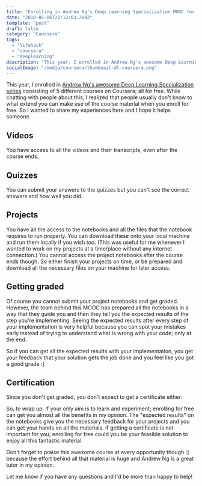 ```yaml
---
title: "Enrolling in Andrew Ng's Deep Learning Specialization MOOC for free"
date: "2018-05-06T22:12:03.284Z"
template: "post"
draft: false
category: "Coursera"
tags:
  - "lifehack"
  - "coursera"
  - "deeplearning"
description: "This year, I enrolled in Andrew Ng's awesome Deep Learning Specialization series consisting of 5 different courses on Coursera; all for free. While chatting with people about this, I realized that people usually don't know to what extend you can make use of the course material when you enroll for free. So I wanted to share my experiences here and I hope it helps someone."
socialImage: "/media/coursera/thumbnail-dl-coursera.png"
---
```


This year, I enrolled in [Andrew Ng's awesome Deep Learning Specialization series](http://deeplearning.ai) consisting of 5 different courses on Coursera; all for free. While chatting with people about this, I realized that people usually don't know to what extend you can make use of the course material when you enroll for free. So I wanted to share my experiences here and I hope it helps someone.

## Videos
You have access to all the videos and their transcripts, even after the course ends.

## Quizzes
You can submit your answers to the quizzes but you can't see the correct answers and how well you did.

## Projects
You have all the access to the notebooks and all the files that the notebook requires to run properly. You can download these onto your local machine and run them locally if you wish too. (This was useful for me whenever I wanted to work on my projects at a time/place without any internet connection.)
You cannot access the project notebooks after the course ends though. So either finish your projects on time, or be prepared and download all the necessary files on your machine for later access.

## Getting graded
Of course you cannot submit your project notebooks and get graded. However, the team behind this MOOC has prepared all the notebooks in a way that they guide you and then they tell you the expected results of the step you're implementing. Seeing the expected results after every step of your implementation is very helpful because you can spot your mistakes early instead of trying to understand what is wrong with your code; only at the end.

So if you can get all the expected results with your implementation, you get your feedback that your solution gets the job done and you feel like you got a good grade :]

## Certification
Since you don't get graded, you don't expect to get a certificate either.

So, to wrap up: If your only aim is to learn and experiment; enrolling for free can get you almost all the benefits in my opinion. The "expected results" on the notebooks give you the necessary feedback for your projects and you can get your hands on all the materials. If getting a certificate is not important for you; enrolling for free could you be your feasible solution to enjoy all this fantastic material.

Don't forget to praise this awesome course at every opportunity though :] because the effort behind all that material is huge and Andrew Ng is a great tutor in my opinion.

Let me know if you have any questions and I'd be more than happy to help!
